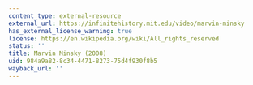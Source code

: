 ```yaml
---
content_type: external-resource
external_url: https://infinitehistory.mit.edu/video/marvin-minsky
has_external_license_warning: true
license: https://en.wikipedia.org/wiki/All_rights_reserved
status: ''
title: Marvin Minsky (2008)
uid: 984a9a82-8c34-4471-8273-75d4f930f8b5
wayback_url: ''
---
```

